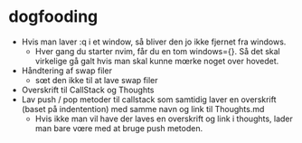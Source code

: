 # dogfooding

- Hvis man laver :q i et window, så bliver den jo ikke fjernet fra windows.
  - Hver gang du starter nvim, får du en tom windows={}. Så det skal virkelige gå galt hvis man skal kunne mœrke noget over hovedet.
- Håndtering af swap filer
  - sœt den ikke til at lave swap filer
- Overskrift til CallStack og Thoughts
- Lav push / pop metoder til callstack som samtidig laver en overskrift (baset på indentention) med samme navn og link til Thoughts.md
  - Hvis ikke man vil have der laves en overskrift og link i thoughts, lader man bare vœre med at bruge push metoden. 

